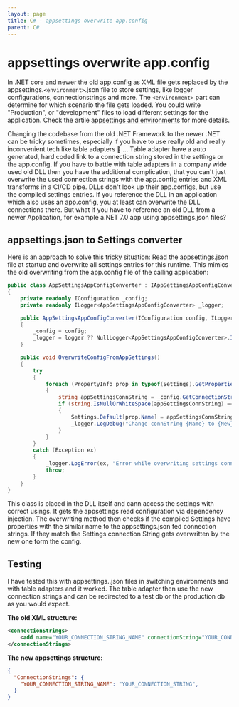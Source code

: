 ```yaml
---
layout: page
title: C# - appsettings overwrite app.config
parent: C#
---
```


# appsettings overwrite app.config

In .NET core and newer the old app.config as XML file gets replaced by the appsettings.`<environment>`.json file to store settings, like logger configurations, connectionstrings and more. The `<environment>` part can determine for which scenario the file gets loaded. You could write "Production", or "development" files to load different settings for the application. Check the artile [appsettings and environments](/docs/csharp/appsettings-environment.md) for more details.

Changing the codebase from the old .NET Framework to the newer .NET can be tricky sometimes, especially if you have to use really old and really inconvenient tech like table adapters 🤮 ...
Table adapter have a auto generated, hard coded link to a connection string stored in the settings or the app.config. If you have to battle with table adapters in a company wide used old DLL then you have the additional complication, that you can't just overwrite the used connection strings with the app.config entries and XML transforms in a CI/CD pipe. DLLs don't look up their app.configs, but use the compiled settings entries. If you reference the DLL in an application which also uses an app.config, you at least can overwrite the DLL connections there. But what if you have to reference an old DLL from a newer Application, for example a.NET 7.0 app using appsettings.json files?


## appsettings.json to Settings converter

Here is an approach to solve this tricky situation: Read the appsettings.json file at startup and overwrite all settings entries for this runtime. This mimics the old overwriting from the app.config file of the calling application:

```csharp
public class AppSettingsAppConfigConverter : IAppSettingsAppConfigConverter
{
    private readonly IConfiguration _config;
    private readonly ILogger<AppSettingsAppConfigConverter> _logger;

    public AppSettingsAppConfigConverter(IConfiguration config, ILogger<AppSettingsAppConfigConverter> logger = null)
    {
        _config = config;
        _logger = logger ?? NullLogger<AppSettingsAppConfigConverter>.Instance;
    }

    public void OverwriteConfigFromAppSettings()
    {
        try
        {
            foreach (PropertyInfo prop in typeof(Settings).GetProperties())
            {
                string appSettingsConnString = _config.GetConnectionString(prop.Name);
                if (string.IsNullOrWhiteSpace(appSettingsConnString) == false)
                {
                    Settings.Default[prop.Name] = appSettingsConnString;
                    _logger.LogDebug("Change connString {Name} to {New}", prop.Name, appSettingsConnString);
                }
            }
        }
        catch (Exception ex)
        {
            _logger.LogError(ex, "Error while overwriting settings connStrings from AppSettings: {Message}", ex.Message);
            throw;
        }
    }
}
```

This class is placed in the DLL itself and cann access the settings with correct usings. It gets the appsettings read configuration via dependency injection. The overwriting method then checks if the compiled Settings have properties with the similar name to the appsettings.json fed connection strings. If they match the Settings connection String gets overwritten by the new one form the config.


## Testing

I have tested this with appsettings.<environment>.json files in switching environments and with table adapters and it worked. The table adapter then use the new connection strings and can be redirected to a test db or the production db as you would expect.

**The old XML structure:**

```xml
<connectionStrings>
    <add name="YOUR_CONNECTION_STRING_NAME" connectionString="YOUR_CONNECTION_STRING" providerName="System.Data.SqlClient" />
</connectionStrings>
```

**The new appsettings structure:**
```json
{
  "ConnectionStrings": {
    "YOUR_CONNECTION_STRING_NAME": "YOUR_CONNECTION_STRING",
  }
}
```